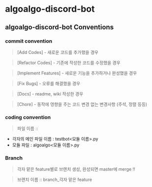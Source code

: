 # algoalgo-discord-bot

## algoalgo-discord-bot Conventions

### commit convention

> [Add Codes] - 새로운 코드를 추가했을 경우

> [Refactor Codes] - 기존에 작성한 코드를 수정했을 경우

> [Implement Features] - 새로운 기능을 추가하거나 완성했을 경우

> [Fix Bugs] - 오류를 해결했을 경우

> [Docs] - readme, wiki 작성한 경우

> [Chore] - 동작에 영향을 주는 코드 변경 없는 변경사항 (주석, 정렬 등등)

### coding convention

> 파일 이름 :: 

-  각자의 메인 파일 이름 : testbot<모듈 이름>.py
-  모듈 파일 : algoalgo<모듈 이름>.py

### Branch

> 각자 맡은 feature별로 브랜치 생성, 완성되면 master에 merge !!

> 브랜치 이름 ::  branch_각자 맡은 feature

